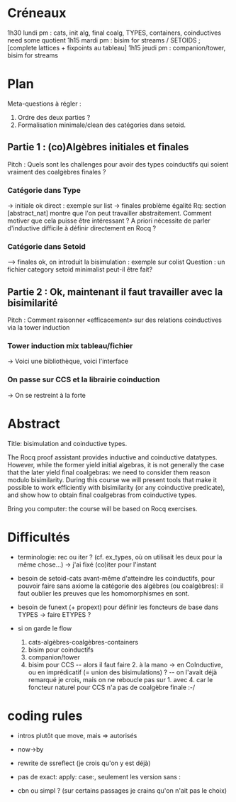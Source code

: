 # Créneaux

1h30 lundi pm  : cats, init alg, final coalg, TYPES, containers, coinductives need some quotient
1h15 mardi pm  : bisim for streams / SETOIDS ; [complete lattices + fixpoints au tableau]
1h15 jeudi pm  : companion/tower, bisim for streams

# Plan

Meta-questions à régler :
1. Ordre des deux parties ?
2. Formalisation minimale/clean des catégories dans setoid.

## Partie 1 : (co)Algèbres initiales et finales

Pitch : Quels sont les challenges pour avoir des types coinductifs qui soient vraiment des coalgèbres finales ?

### Catégorie dans Type

-> initiale ok direct : exemple sur list
-> finales problème égalité
Rq: section [abstract_nat] montre que l'on peut travailler abstraitement. Comment motiver que cela puisse être intéressant ? A priori nécessite de parler d'inductive difficile à définir directement en Rocq ?

### Catégorie dans Setoid

--> finales ok, on introduit la bisimulation : exemple sur colist
Question : un fichier category setoid minimalist peut-il être fait?

## Partie 2 : Ok, maintenant il faut travailler avec la bisimilarité

Pitch : Comment raisonner «efficacement» sur des relations coinductives via la tower induction

### Tower induction mix tableau/fichier

-> Voici une bibliothèque, voici l'interface

### On passe sur CCS et la librairie coinduction

-> On se restreint à la forte


# Abstract

Title: bisimulation and coinductive types.

The Rocq proof assistant provides inductive and coinductive datatypes. However, while the former yield initial algebras, it is not generally the case that the later yield final coalgebras: we need to consider them reason modulo bisimilarity.
During this course we will present tools that make it possible to work efficiently with bisimilarity (or any coinductive predicate), and show how to obtain final coalgebras from coinductive types.

Bring you computer: the course will be based on Rocq exercises.


# Difficultés

- terminologie: rec ou iter ?
  (cf. ex_types, où on utilisait les deux pour la même chose...)
  -> j'ai fixé (co)iter pour l'instant

- besoin de setoid-cats avant-même d'atteindre les coinductifs, pour pouvoir faire sans axiome la catégorie des algèbres (ou coalgèbres): il faut oublier les preuves que les homomorphismes en sont.

- besoin de funext (+ propext) pour définir les foncteurs de base dans TYPES -> faire ETYPES ?

- si on garde le flow 
     1. cats-algèbres-coalgèbres-containers
	 2. bisim pour coinductifs
	 3. companion/tower
	 4. bisim pour CCS
  -- alors il faut faire 2. à la mano -> en CoInductive, ou en imprédicatif (= union des bisimulations) ?
  -- on l'avait déjà remarqué je crois, mais on ne reboucle pas sur 1. avec 4. car le foncteur naturel pour CCS n'a pas de coalgèbre finale :-/
  
  
# coding rules

- intros plutôt que move, mais => autorisés
- now->by
- rewrite de ssreflect (je crois qu'on y est déjà)
- pas de exact: apply: case:, seulement les version sans :

- cbn ou simpl ? (sur certains passages je crains qu'on n'ait pas le choix)

